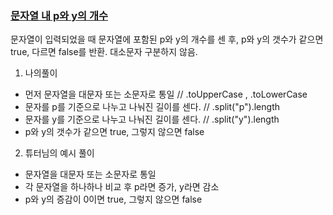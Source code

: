 ### [문자열 내 p와 y의 개수](https://school.programmers.co.kr/learn/courses/30/lessons/12916)

문자열이 입력되었을 때 문자열에 포함된 p와 y의 개수를 센 후,
p와 y의 갯수가 같으면 true, 다르면 false를 반환.
대소문자 구분하지 않음.


1. 나의풀이
- 먼저 문자열을 대문자 또는 소문자로 통일  // .toUpperCase , .toLowerCase
- 문자를 p를 기준으로 나누고 나눠진 길이를 센다.  // .split("p").length
- 문자를 y를 기준으로 나누고 나눠진 길이를 센다.  // .split("y").length
- p와 y의 갯수가 같으면 true, 그렇지 않으면 false


2. 튜터님의 예시 풀이
- 문자열을 대문자 또는 소문자로 통일
- 각 문자열을 하나하나 비교 후 p라면 증가, y라면 감소
- p와 y의 증감이 0이면 true, 그렇지 않으면 false
